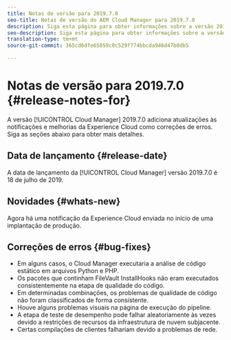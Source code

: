```yaml
---
title: Notas de versão para 2019.7.0
seo-title: Notas de versão do AEM Cloud Manager para 2019.7.0
description: Siga esta página para obter informações sobre a versão 2019.7.0 do Cloud Manager.
seo-description: Siga esta página para obter informações sobre a versão 2019.7.0 do AEM Cloud Manager.
translation-type: tm+mt
source-git-commit: 365cd6dfe65059c0c529f774bbcda946d47b0db5

---
```


# Notas de versão para 2019.7.0 {#release-notes-for}

A versão [!UICONTROL Cloud Manager] 2019.7.0 adiciona atualizações às notificações e melhorias da Experience Cloud como correções de erros. Siga as seções abaixo para obter mais detalhes.

## Data de lançamento {#release-date}

A data de lançamento da [!UICONTROL Cloud Manager] versão 2019.7.0 é 18 de julho de 2019.

## Novidades {#whats-new}

Agora há uma notificação da Experience Cloud enviada no início de uma implantação de produção.

## Correções de erros {#bug-fixes}

* Em alguns casos, o Cloud Manager executaria a análise de código estático em arquivos Python e PHP.
* Os pacotes que continham FileVault InstallHooks não eram executados consistentemente na etapa de qualidade do código.
* Em determinadas combinações, os problemas de qualidade de código não foram classificados de forma consistente.
* Houve alguns problemas visuais na página de execução do pipeline.
* A etapa de teste de desempenho pode falhar aleatoriamente às vezes devido a restrições de recursos da infraestrutura de nuvem subjacente.
* Certas compilações de clientes falhariam devido a problemas de rede.